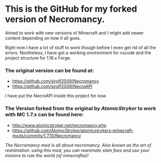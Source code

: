 This is the GitHub for my forked version of Necromancy.
===
Aimed to work with new versions of Minecraft and I might add newer content depending on how it all goes.

Right now I have a lot of stuff to work though before I even get rid of all the errors. Nontheless, I have got a working environment for vscode and the project structure for 1.16.x Forge.

### The original version can be found at:
* https://github.com/sirolf2009/Necromancy
* https://github.com/sirolf2009/NecroAPI

I have put the NecroAPI inside this project for now.

### The Version forked from the original by _AtomicStryker_ to work with MC 1.7.x can be found here:
* http://www.atomicstryker.net/necromancy.php
* https://github.com/AtomicStryker/atomicstrykers-minecraft-mods/commits/1.7.10/Necromancy

_The Necromancy mod is all about necromancy. Also known as the art of reanimation. using this mod, you can reanimate slain foes and use your minions to rule the world (of minecraftia)!_
